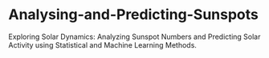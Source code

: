 # Analysing-and-Predicting-Sunspots
Exploring Solar Dynamics: Analyzing Sunspot Numbers and Predicting Solar Activity using Statistical and Machine Learning Methods.
